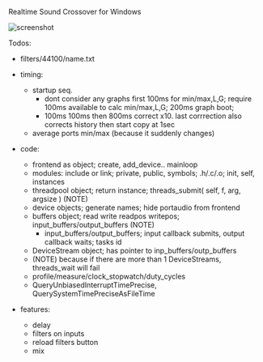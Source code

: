 Realtime Sound Crossover for Windows   

![screenshot](https://rtfir.com/screenshot5.png)   

Todos:

- filters/44100/name.txt

- timing:
	- startup seq.
		- dont consider any graphs first 100ms for min/max,L,G; require 100ms available to calc min/max,L,G; 200ms graph boot;
		- 100ms 100ms then 800ms correct x10. last corrrection also corrects history then start copy at 1sec
	- average ports min/max (because it suddenly changes)

- code:
	- frontend as object; create, add_device.. mainloop
	- modules: include or link; private, public, symbols; .h/.c/.o; init, self, instances
	- threadpool object; return instance; threads_submit( self, f, arg, argsize )  (NOTE)
	- device objects; generate names; hide portaudio from frontend	
	- buffers object; read write readpos writepos; input_buffers/output_buffers	 (NOTE)
		- input_buffers/output_buffers; input callback submits, output callback waits; tasks id
	- DeviceStream object; has pointer to inp_buffers/outp_buffers 
	- (NOTE) because if there are more than 1 DeviceStreams, threads_wait will fail
	- profile/measure/clock_stopwatch/duty_cycles
	- QueryUnbiasedInterruptTimePrecise, QuerySystemTimePreciseAsFileTime

- features:
	- delay
	- filters on inputs
	- reload filters button
	- mix
